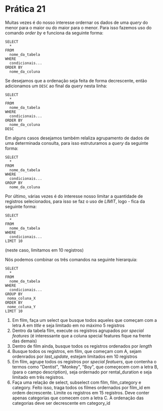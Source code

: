 # Prática 21

Muitas vezes é do nosso interesse ordernar os dados de uma _query_ do menor para o maior ou do maior para o menor. Para isso fazemos uso do comando 
_order by_ e funciona da seguinte forma:
```
SELECT 
  *
FROM 
  nome_da_tabela
WHERE
  condicionais...
ORDER BY 
  nome_da_coluna
```

Se desejamos que a ordenação seja feita de forma decrescente, então adicionamos um `DESC` ao
final da _query_ nesta linha:


```
SELECT 
  *
FROM 
  nome_da_tabela
WHERE
  condicionais...
ORDER BY 
  nome_da_coluna
DESC
```



Em alguns casos desejamos também relaliza agrupamento de dados de uma determinada consulta, para
isso estruturamos a _query_ da seguinte forma:



```
SELECT 
  *
FROM 
  nome_da_tabela
WHERE
  condicionais...
GROUP BY
  nome_da_coluna
```


Por último, várias vezes é do interesse nosso limitar a quantidade de registros selecionados, 
para isso se faz o uso de _LIMIT_, logo - fica da seguinte forma: 

```
SELECT
  *
FROM
  nome_da_tabela
WHERE
  condicionais...
LIMIT 10 
```

(neste caso, limitamos em 10 registros)


Nós podemos combinar os três comandos na seguinte hierarquia:


```
SELECT
  *
FROM
  nome_da_tabela
WHERE
  condicionais...
GROUP BY
 noma_coluna_X
ORDER BY
 nome_coluna_Y
LIMIT 10 
```




1) Em film, faça um select que busque todos aqueles que começam com a letra A em _title_ e seja limitado em no máximo 5 registros
2) Dentro da tabela film, execute os registros agrupados por _special features_ (é interessante que a coluna special features fique na frente das demais)
3) Dentro de film ainda, busque todos os registros ordenados por _length_
4) Busque todos os registros, em film, que começam com A, sejam ordenrados por _last_update_, estejam limitados em 10 registros
5) Em film, agrupe todos os registros por  _special featuers_, que contenha o termos como "Dentist", "Monkey", "Boy", que começecem com a letra B, (para o campo description), seja ordernado por rental_duration e seja limitado em três registros.
6) Faça uma relação de select, subselect com film, film_category e category. Feito isso, traga todos os filmes ordernados por film_id em ordem decrescente. Limite os registros em 15 registros. Deve conter apenas categorias que comecem com a letra C. A ordenação das categorias deve ser decrescente em category_id
